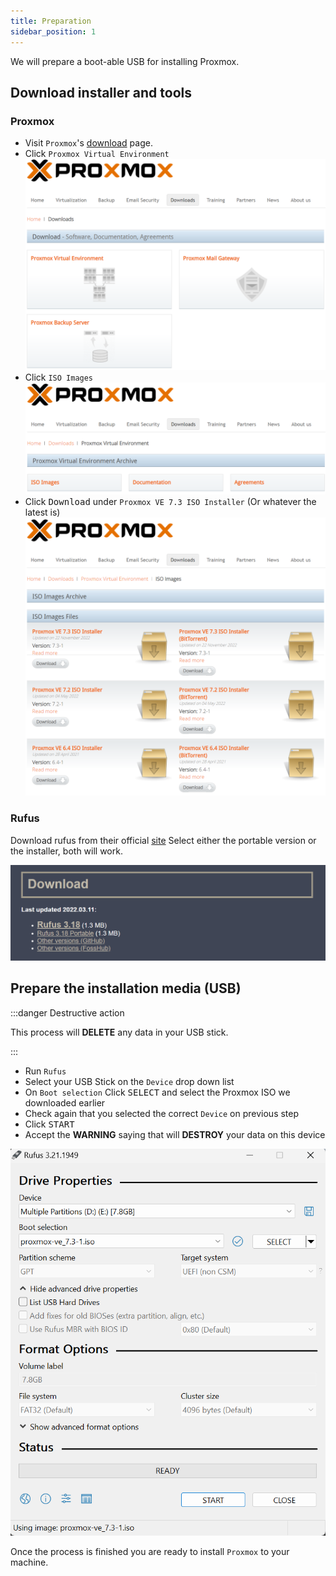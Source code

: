 ```yaml
---
title: Preparation
sidebar_position: 1
---
```


We will prepare a boot-able USB for installing Proxmox.

## Download installer and tools

### Proxmox

- Visit `Proxmox`'s [download](https://www.proxmox.com/en/downloads) page.
- Click `Proxmox Virtual Environment`
  ![step1](img/proxmox-download-step1.png)
- Click `ISO Images`
  ![step2](img/proxmox-download-step2.png)
- Click <kbd>Download</kbd> under `Proxmox VE 7.3 ISO Installer` (Or whatever the latest is)
  ![step3](img/proxmox-download-step3.png)

### Rufus

Download rufus from their official [site](https://rufus.ie/en/)
Select either the portable version or the installer, both will work.

![download-rufus](img/download-rufus.png)

## Prepare the installation media (USB)

:::danger Destructive action

This process will **DELETE** any data in your USB stick.

:::

- Run `Rufus`
- Select your USB Stick on the `Device` drop down list
- On `Boot selection` Click <kbd>SELECT</kbd> and select the Proxmox ISO we downloaded earlier
- Check again that you selected the correct `Device` on previous step
- Click <kbd>START</kbd>
- Accept the **WARNING** saying that will **DESTROY** your data on this device

![rufus.png](img/rufus.png)

Once the process is finished you are ready to install `Proxmox` to your machine.
